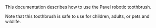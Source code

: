 This documentation describes how to use the Pavel robotic
toothbrush.

Note that this toothbrush is safe to use for children,
adults, or pets and wildlife.
